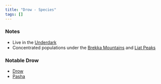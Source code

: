 ```yaml
---
title: "Drow - Species"
tags: []
---
```


### Notes
- Live in the [Underdark](Underdark)
- Concentrated populations under the [Brekka Mountains](posts/Places/Brekka%20Mountains.md) and [Liat Peaks](posts/Places/Liat%20Peaks.md)

### Notable Drow
- [Drow](posts/PCs/Drow.md)
- [Pasha](posts/NPCs/Pasha.md)
